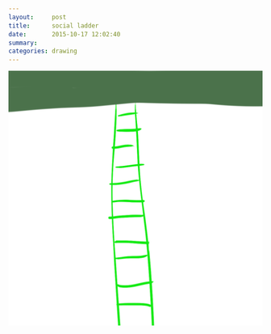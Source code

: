 ```yaml
---
layout:     post
title:      social ladder
date:       2015-10-17 12:02:40
summary:    
categories: drawing
---
```

![social ladder](/images/blog/social-ladder.png "but why?")
